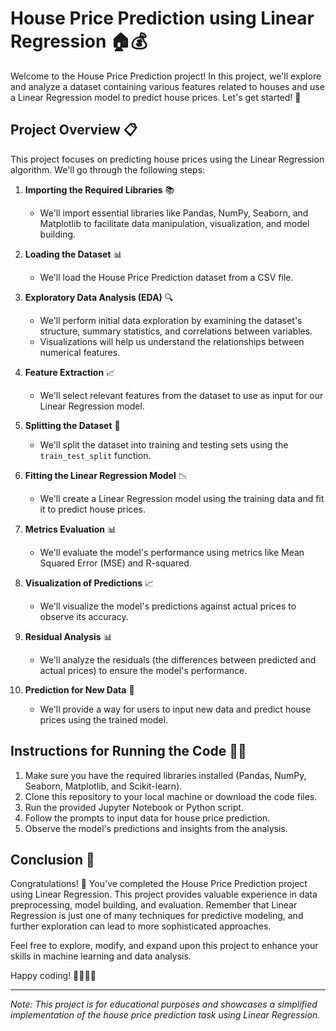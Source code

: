 # House Price Prediction using Linear Regression 🏠💰

Welcome to the House Price Prediction project! In this project, we'll explore and analyze a dataset containing various features related to houses and use a Linear Regression model to predict house prices. Let's get started! 🚀

## Project Overview 📋

This project focuses on predicting house prices using the Linear Regression algorithm. We'll go through the following steps:

1. **Importing the Required Libraries** 📚
   - We'll import essential libraries like Pandas, NumPy, Seaborn, and Matplotlib to facilitate data manipulation, visualization, and model building.

2. **Loading the Dataset** 📊
   - We'll load the House Price Prediction dataset from a CSV file.

3. **Exploratory Data Analysis (EDA)** 🔍
   - We'll perform initial data exploration by examining the dataset's structure, summary statistics, and correlations between variables.
   - Visualizations will help us understand the relationships between numerical features.

4. **Feature Extraction** 📈
   - We'll select relevant features from the dataset to use as input for our Linear Regression model.

5. **Splitting the Dataset** 📂
   - We'll split the dataset into training and testing sets using the `train_test_split` function.

6. **Fitting the Linear Regression Model** 📉
   - We'll create a Linear Regression model using the training data and fit it to predict house prices.

7. **Metrics Evaluation** 📊
   - We'll evaluate the model's performance using metrics like Mean Squared Error (MSE) and R-squared.

8. **Visualization of Predictions** 📈
   - We'll visualize the model's predictions against actual prices to observe its accuracy.

9. **Residual Analysis** 📊
   - We'll analyze the residuals (the differences between predicted and actual prices) to ensure the model's performance.

10. **Prediction for New Data** 🧐
    - We'll provide a way for users to input new data and predict house prices using the trained model.

## Instructions for Running the Code 🏃‍♂️

1. Make sure you have the required libraries installed (Pandas, NumPy, Seaborn, Matplotlib, and Scikit-learn).
2. Clone this repository to your local machine or download the code files.
3. Run the provided Jupyter Notebook or Python script.
4. Follow the prompts to input data for house price prediction.
5. Observe the model's predictions and insights from the analysis.

## Conclusion 🎉

Congratulations! 🥳 You've completed the House Price Prediction project using Linear Regression. This project provides valuable experience in data preprocessing, model building, and evaluation. Remember that Linear Regression is just one of many techniques for predictive modeling, and further exploration can lead to more sophisticated approaches.

Feel free to explore, modify, and expand upon this project to enhance your skills in machine learning and data analysis.

Happy coding! 👩‍💻👨‍💻

---

*Note: This project is for educational purposes and showcases a simplified implementation of the house price prediction task using Linear Regression.*

